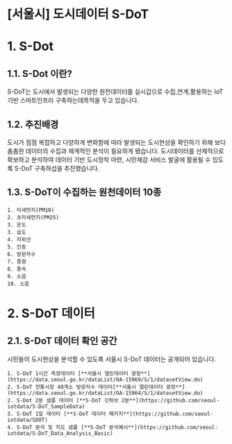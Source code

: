 [서울시] 도시데이터 S-DoT 
======================

# 1. S-Dot
## 1.1. S-Dot 이란? 
S-DoT는 도시에서 발생되는 다양한 원천데이터를 실시갑으로 수집,연계,활용하는 IoT기반 스마트인프라 구축하는데목적을 두고 있습니다.

## 1.2. 추진배경 
도시가 점점 복잡하고 다양하게 변화함에 따라 발생되는 도시현상을 확인하기 위해 보다 촘촘한 데이터의 수집과 체계적인 분석이 필요하게 됐습니다. 도시데이터를 선제적으로 확보하고 분석하여 데이터 기반 도시정착 마련, 시민체감 서비스 발굴에 활용될 수 있도록 S-DoT 구축하섭을 추진했습니다. 

## 1.3. S-DoT이 수집하는 원천데이터 10종
	1. 미세먼지(PM10)
	2. 초미세먼지(PM25)
	3. 온도
	3. 습도 
	4. 자외선
	5. 진동
	6. 방문자수 
	7. 풍향
	8. 풍속
	9. 소음 
	10. 소음


# 2. S-DoT 데이터
## 2.1. S-DoT 데이터 확인 공간
시민들이 도시현상을 분석할 수 있도록 서울시 S-DoT 데이터는 공개되어 있습니다. 

	1. S-DoT 1시간 측정데이터 [**서울시 열린데이터 광장**](https://data.seoul.go.kr/dataList/OA-15969/S/1/datasetView.do)
	2. S-DoT 전통시장 40개소 방문자수 데이터[**서울시 열린데이터 광장**] (https://data.seoul.go.kr/dataList/OA-15964/S/1/datasetView.do)
	2. S-Dot 2분 샘플 데이터 [**S-DoT 깃허브 2분**](https://github.com/seoul-iotdata/S-DoT_SampleData)
	3. S-DoT 1일 데이터 [**S-DoT 데이터 패키지**](https://github.com/seoul-iotdata/SDOT)
	4. S-DoT 분석 및 지도 샘플 [**S-DoT 분석예시**](https://github.com/seoul-iotdata/S-DoT_Data_Analysis_Basic)

